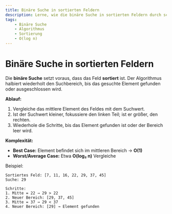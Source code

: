 ```yaml
---
title: Binäre Suche in sortierten Feldern
description: Lerne, wie die binäre Suche in sortierten Feldern durch schrittweises Halbieren des Suchbereichs effizient zum Ziel führt.
tags:
    - Binäre Suche
    - Algorithmus
    - Sortierung
    - O(log n)
---
```


# Binäre Suche in sortierten Feldern

Die **binäre Suche** setzt voraus, dass das Feld **sortiert** ist. Der Algorithmus halbiert wiederholt den Suchbereich, bis das gesuchte Element gefunden oder ausgeschlossen wird.

**Ablauf:**
1. Vergleiche das mittlere Element des Feldes mit dem Suchwert.
2. Ist der Suchwert kleiner, fokussiere den linken Teil; ist er größer, den rechten.
3. Wiederhole die Schritte, bis das Element gefunden ist oder der Bereich leer wird.

**Komplexität:**
- **Best Case:** Element befindet sich im mittleren Bereich → **O(1)**
- **Worst/Average Case:** Etwa **O(log₂ n)** Vergleiche

Beispiel:
```plaintext
Sortiertes Feld: [7, 11, 16, 22, 29, 37, 45]
Suche: 29

Schritte:
1. Mitte = 22 → 29 > 22
2. Neuer Bereich: [29, 37, 45]
3. Mitte = 37 → 29 < 37
4. Neuer Bereich: [29] → Element gefunden
```

